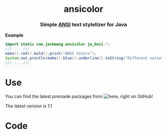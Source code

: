 <!--
 Software created by Jack Meng (AKA exoad) and licensed by the included "LICENSE" file. If this file is not found, the project is fully copyrighted.
-->
<h1 align="center">ansicolor</h1>

<h3 align="center">Simple <a href="https://en.wikipedia.org/wiki/ANSI_escape_code">ANSI</a> text stylelizer for Java</h3>
<strong>Example</strong>

```java
import static com.jackmeng.ansicolor.jm_Ansi.*;
/// ... ///
make().red().bold().print("ANSI Colors");
System.out.println(make().blue().underline().toString("Different variations!"));
/// ... /// 
```

# Use
You can find the latest premade packages from ![here](https://github.com/exoad/ansicolor/packages/1878112), right on GitHub!

The latest version is 1.1

# Code


